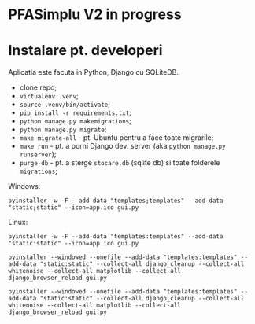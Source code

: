 # PFASimplu V2 in progress


# Instalare pt. developeri

Aplicatia este facuta in Python, Django cu SQLiteDB. 

- clone repo;
- `virtualenv .venv`;
- `source .venv/bin/activate`;
- `pip install -r requirements.txt`;
- `python manage.py makemigrations`;
- `python manage.py migrate`;
- `make migrate-all` - pt. Ubuntu pentru a face toate migrarile;
- `make run` - pt. a porni Django dev. server (aka `python manage.py runserver`);
- `purge-db` - pt. a sterge `stocare.db` (sqlite db) si toate folderele `migrations`;

Windows:

```shell
pyinstaller -w -F --add-data "templates;templates" --add-data "static;static" --icon=app.ico gui.py
```

Linux:

```shell
pyinstaller -w -F --add-data "templates:templates" --add-data "static:static" --icon=app.ico gui.py
```

```shell
pyinstaller --windowed --onefile --add-data "templates:templates" --add-data "static:static" --collect-all django_cleanup --collect-all whitenoise --collect-all matplotlib --collect-all django_browser_reload gui.py
```

```shell
pyinstaller --windowed --onefile --add-data "templates:templates" --add-data "static:static" --collect-all django_cleanup --collect-all whitenoise --collect-all matplotlib --collect-all django_browser_reload gui.py
```


<!-- 
- https://blog.factureaza.ro/campurile-obligatorii-e-factura/
- https://mfinante.gov.ro/web/efactura/aplicatii-web-ro-efactura
- https://www.anaf.ro/CompletareFacturaSimplificat/faces/factura/informatiigenerale.xhtml
- https://mfinante.gov.ro/ro/web/efactura/informatii-tehnice
- https://mfinante.gov.ro/static/10/Mfp/Ghide-Factura_21022024.pdf
- https://mfinante.gov.ro/static/10/eFactura/PrezentareE-factura.pdf
- https://mfinante.gov.ro/apps/agenticod.html?pagina=domenii -->

